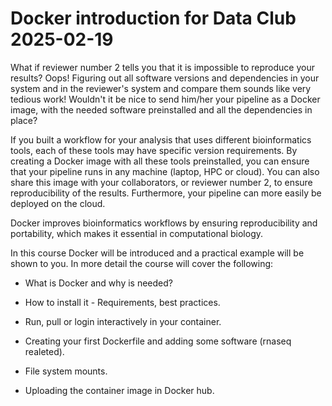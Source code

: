 # Docker introduction for Data Club 2025-02-19

What if reviewer number 2 tells you that it is impossible to reproduce your results? Oops! Figuring out all software versions and dependencies in your system and in the reviewer's system and compare them sounds like very tedious work! Wouldn't it be nice to send him/her your pipeline as a Docker image, with the needed software preinstalled and all the dependencies in place?

If you built a workflow for your analysis that uses different bioinformatics tools, each of these tools may have specific version requirements. By creating a Docker image with all these tools preinstalled, you can ensure that your pipeline runs in any machine (laptop, HPC or cloud). You can also share this image with your collaborators, or reviewer number 2, to ensure reproducibility of the results. Furthermore, your pipeline can more easily be deployed on the cloud.

Docker improves bioinformatics workflows by ensuring reproducibility and portability, which makes it essential in computational biology.

In this course Docker will be introduced and a practical example will be shown to you. In more detail the course will cover the following:
- What is Docker and why is needed?

- How to install it - Requirements, best practices.

- Run, pull or login interactively in your container.

- Creating your first Dockerfile and adding some software (rnaseq realeted).

- File system mounts.

- Uploading the container image in Docker hub.